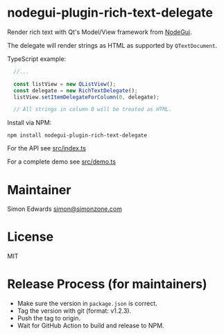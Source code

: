 # nodegui-plugin-rich-text-delegate

Render rich text with Qt's Model/View framework from [NodeGui](https://github.com/nodegui/nodegui).

The delegate will render strings as HTML as supported by `QTextDocument`.

TypeScript example:

```typescript
  //...

  const listView = new QListView();
  const delegate = new RichTextDelegate();
  listView.setItemDelegateForColumn(0, delegate);

  // All strings in column 0 will be treated as HTML.
```

Install via NPM:

```
npm install nodegui-plugin-rich-text-delegate
```

For the API see [src/index.ts](src/index.ts)

For a complete demo see [src/demo.ts](src/demo.ts)

# Maintainer

Simon Edwards <simon@simonzone.com>

# License

MIT

# Release Process (for maintainers)

* Make sure the version in `package.json` is correct.
* Tag the version with git (format: v1.2.3).
* Push the tag to origin.
* Wait for GitHub Action to build and release to NPM.
